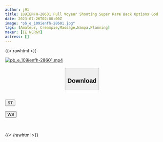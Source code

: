 ```yaml
---
author: j91
title: 109IENFH-28601 Full Voyeur Shooting Super Rare Back Options God Men’s Esthetic Lady’s Ejaculation Unlimited Raw Insertion Creampie Mr. Minase
date: 2023-07-26T02:00:00Z
image: "pb_e_109ienfh-28601.jpg"
tags: [Amateur, Creampie,Massage,Nampa,Planning]
maker: [IE NERGY]
actress: []
---
```



{{< rawhtml >}}

<div class="video" data-videoid="Dl2byAqMa0IkgpB">
    <a href="javascript:;">
        <img src="https://my.j91.asia/posts/pb_e_109ienfh-28601/pb_e_109ienfh-28601.jpg" width="WIDTH" height="HEIGHT" alt="pb_e_109ienfh-28601.mp4" loading="lazy">
    </a>
</div>

<script type="text/javascript" src="https://j91.asia/asset/on-demand-st.js"></script>

<br>
  <link rel="stylesheet" href="https://j91.asia/asset/bs5.css">
  
  <center>
  <button class="btn btn-primary" type="button" data-bs-toggle="collapse" data-bs-target=".multi-collapse" aria-expanded="false" aria-controls="multiCollapseExample1 multiCollapseExample2"><h2>Download</h2></button></center>
</p>
<div class="row">
  <div class="col">
    <div class="collapse multi-collapse" id="multiCollapseExample1">
      <div class="card card-body">
	      	      <br>
<div class="buttons">  
<a href="https://streamtape.to/v/Dl2byAqMa0IkgpB"><button class="btn-hover color-3"><i class="fa fa-download"></i> ST</button></a></div>
    </div>
  </div>
</div>
  <div class="col">
    <div class="collapse multi-collapse" id="multiCollapseExample2">
      <div class="card card-body">
	      <br>
<div class="buttons">
    <a href="https://wolfstream.tv/l5u7tst0e8ye.html"><button class="btn-hover color-9"><i class="fa fa-download"></i> WS</button></a></div>
<br><br>
      </div>
    </div>
  </div>
</div>

{{< /rawhtml >}}
